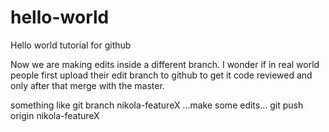 # hello-world
Hello world tutorial for github

Now we are making edits inside a different branch. I wonder
if in real world people first upload their edit branch to github
to get it code reviewed and only after that merge with the master.

something like 
git branch nikola-featureX
...make some edits...
git push origin nikola-featureX
